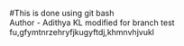 #This is done using git bash<br>
Author - Adithya KL modified for branch test
fu,gfymtnrzehryfjkugyftdj,khmnvhjvukl
